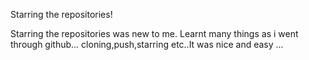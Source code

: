 Starring the repositories!

Starring the repositories was new to me. Learnt many things as i went through github...
cloning,push,starring etc..It was nice and easy ...
